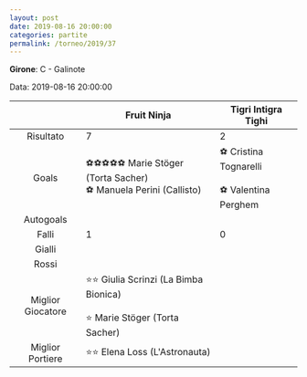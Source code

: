 ```yaml
---
layout: post
date: 2019-08-16 20:00:00
categories: partite
permalink: /torneo/2019/37
---
```

**Girone**: C - Galinote

Data: 2019-08-16 20:00:00

| | Fruit Ninja | Tigri Intigra Tighi |
|:-----:|-----|-----|
Risultato|7|2
Goals|⚽⚽⚽⚽⚽ Marie Stöger (Torta Sacher)<br/>⚽ Manuela Perini (Callisto)|⚽ Cristina Tognarelli<br/><br/>⚽ Valentina Perghem<br/>
Autogoals||
Falli|1|0
Gialli||
Rossi||
Miglior Giocatore|⭐⭐ Giulia Scrinzi (La Bimba Bionica)<br/><br/>⭐ Marie Stöger (Torta Sacher)<br/>|
Miglior Portiere|⭐⭐ Elena Loss (L'Astronauta)<br/>|